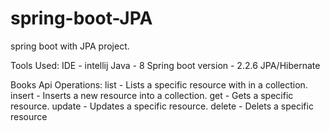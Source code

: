 # spring-boot-JPA
spring boot with JPA project.

Tools Used:
	 IDE - intellij
	 Java - 8
	 Spring boot version - 2.2.6
	 JPA/Hibernate
  
  Books Api Operations:
  list - Lists a specific resource with in a collection.
  insert - Inserts a new resource into a collection.
  get - Gets a specific resource.
  update - Updates a specific resource.
  delete - Delets a specific resource
  
